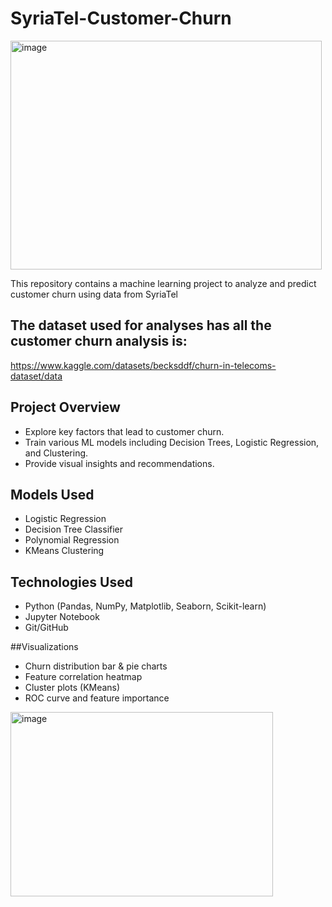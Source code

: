 # SyriaTel-Customer-Churn


<img width="498" height="366" alt="image" src="https://github.com/user-attachments/assets/9365594a-7c9a-4c1c-8c58-12a7e3521470" />


This repository contains a machine learning project to analyze and predict customer churn using data from SyriaTel

## The dataset used for analyses has all the  customer churn analysis is:
https://www.kaggle.com/datasets/becksddf/churn-in-telecoms-dataset/data


##  Project Overview
- Explore key factors that lead to customer churn.
- Train various ML models including Decision Trees, Logistic Regression, and Clustering.
- Provide visual insights and recommendations.

##  Models Used
- Logistic Regression
- Decision Tree Classifier
- Polynomial Regression
- KMeans Clustering

## Technologies Used

- Python (Pandas, NumPy, Matplotlib, Seaborn, Scikit-learn)
- Jupyter Notebook
- Git/GitHub

##Visualizations

- Churn distribution bar & pie charts
- Feature correlation heatmap
- Cluster plots (KMeans)
- ROC curve and feature importance

<img width="420" height="295" alt="image" src="https://github.com/user-attachments/assets/8634e2a0-1976-472a-9ce0-2e3932cebbf3" />
